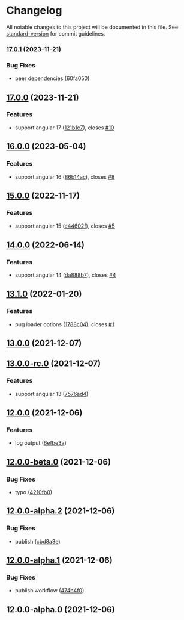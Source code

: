 # Changelog

All notable changes to this project will be documented in this file. See [standard-version](https://github.com/conventional-changelog/standard-version) for commit guidelines.

### [17.0.1](https://github.com/lekhmanrus/ngx-pug-builders/compare/v17.0.0...v17.0.1) (2023-11-21)


### Bug Fixes

* peer dependencies ([60fa050](https://github.com/lekhmanrus/ngx-pug-builders/commit/60fa050326077bd56a28b1a2266cb2cf3c880d5f))

## [17.0.0](https://github.com/lekhmanrus/ngx-pug-builders/compare/v16.0.0...v17.0.0) (2023-11-21)


### Features

* support angular 17 ([121b1c7](https://github.com/lekhmanrus/ngx-pug-builders/commit/121b1c7903f86e88af0b85dce80bd94ca98bd25d)), closes [#10](https://github.com/lekhmanrus/ngx-pug-builders/issues/10)

## [16.0.0](https://github.com/lekhmanrus/ngx-pug-builders/compare/v15.0.0...v16.0.0) (2023-05-04)


### Features

* support angular 16 ([86b14ac](https://github.com/lekhmanrus/ngx-pug-builders/commit/86b14acf4f4c0b92f1a4a4388162c90828e6048c)), closes [#8](https://github.com/lekhmanrus/ngx-pug-builders/issues/8)

## [15.0.0](https://github.com/lekhmanrus/ngx-pug-builders/compare/v14.0.0...v15.0.0) (2022-11-17)


### Features

* support angular 15 ([e44602f](https://github.com/lekhmanrus/ngx-pug-builders/commit/e44602f797b4fea5a873e755c776348fecba3156)), closes [#5](https://github.com/lekhmanrus/ngx-pug-builders/issues/5)

## [14.0.0](https://github.com/lekhmanrus/ngx-pug-builders/compare/v13.1.0...v14.0.0) (2022-06-14)


### Features

* support angular 14 ([da888b7](https://github.com/lekhmanrus/ngx-pug-builders/commit/da888b7522f7ddd88dd1f72307475a85a7ec97e1)), closes [#4](https://github.com/lekhmanrus/ngx-pug-builders/issues/4)

## [13.1.0](https://github.com/lekhmanrus/ngx-pug-builders/compare/v13.0.0...v13.1.0) (2022-01-20)


### Features

* pug loader options ([1788c04](https://github.com/lekhmanrus/ngx-pug-builders/commit/1788c04fdc2d3f75537772c7086b0ba30265695e)), closes [#1](https://github.com/lekhmanrus/ngx-pug-builders/issues/1)

## [13.0.0](https://github.com/lekhmanrus/ngx-pug-builders/compare/v13.0.0-rc.0...v13.0.0) (2021-12-07)

## [13.0.0-rc.0](https://github.com/lekhmanrus/ngx-pug-builders/compare/v12.0.0...v13.0.0-rc.0) (2021-12-07)


### Features

* support angular 13 ([7576ad4](https://github.com/lekhmanrus/ngx-pug-builders/commit/7576ad46a5d2facbd4d351fbc413a9f641c74c85))

## [12.0.0](https://github.com/lekhmanrus/ngx-pug-builders/compare/v12.0.0-beta.0...v12.0.0) (2021-12-06)


### Features

* log output ([6efbe3a](https://github.com/lekhmanrus/ngx-pug-builders/commit/6efbe3ac2c2e427d9023ff1dda49dfc9b2661018))

## [12.0.0-beta.0](https://github.com/lekhmanrus/ngx-pug-builders/compare/v12.0.0-alpha.2...v12.0.0-beta.0) (2021-12-06)


### Bug Fixes

* typo ([4210fb0](https://github.com/lekhmanrus/ngx-pug-builders/commit/4210fb0fa5ec2b1f2354e3602085b42723b6f4f2))

## [12.0.0-alpha.2](https://github.com/lekhmanrus/ngx-pug-builders/compare/v12.0.0-alpha.1...v12.0.0-alpha.2) (2021-12-06)


### Bug Fixes

* publish ([cbd8a3e](https://github.com/lekhmanrus/ngx-pug-builders/commit/cbd8a3e9646e83ebcaeec58a3954adcf68bb0197))

## [12.0.0-alpha.1](https://github.com/lekhmanrus/ngx-pug-builders/compare/v12.0.0-alpha.0...v12.0.0-alpha.1) (2021-12-06)


### Bug Fixes

* publish workflow ([474b4f0](https://github.com/lekhmanrus/ngx-pug-builders/commit/474b4f03ea355ab774c6fc998e8a9a705088b8ab))

## 12.0.0-alpha.0 (2021-12-06)
